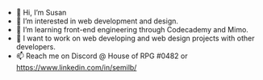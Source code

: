 - 👋 Hi, I’m Susan 
- 👀 I’m interested in web development and design.  
- 🌱 I’m learning front-end engineering through Codecademy and Mimo.
- 💞️ I want to work on web developing and web design projects with other developers.  
- 📫 Reach me on Discord @ House of RPG #0482 or https://www.linkedin.com/in/semilb/ 

<!---
semilb/semilb is a ✨ special ✨ repository because its `README.md` (this file) appears on your GitHub profile.
You can click the Preview link to take a look at your changes.
--->
